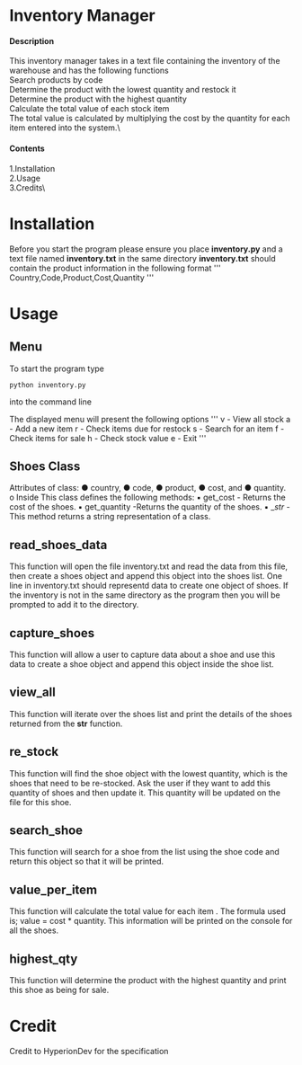 # Inventory Manager
#### Description
This inventory manager takes in a text file containing the inventory of the warehouse and has the following functions\
Search products by code\
Determine the product with the lowest quantity and restock it\
Determine the product with the highest quantity\
Calculate the total value of each stock item\
The total value is calculated by multiplying the cost by the quantity for each item entered into the system.\

#### Contents
1.Installation\
2.Usage\
3.Credits\

# Installation
Before you start the program please ensure you place **inventory.py** and a text file named **inventory.txt** in the same directory
**inventory.txt** should contain the product information in the following format
'''
Country,Code,Product,Cost,Quantity
'''

# Usage
## Menu
To start the program type
```
python inventory.py
```
into the command line

The displayed menu will present the following options
'''
v - View all stock
a - Add a new item
r - Check items due for restock
s - Search for an item
f - Check items for sale
h - Check stock value
e - Exit
'''

## Shoes Class
Attributes of class:
● country,
● code,
● product,
● cost, and
● quantity.
o Inside
This class defines the following methods:
▪ get_cost - Returns the cost of the shoes.
▪ get_quantity -Returns the quantity of the shoes.
▪ __str_ - This method returns a string representation of a
class.

## read_shoes_data
This function will open the file inventory.txt and read the data from this file, then create a shoes object and append this object into the shoes list. One line in inventory.txt should representd data to create one object of shoes. If the inventory is not in the same directory as the program then you will be prompted to add it to the directory.

## capture_shoes 
This function will allow a user to capture data about a shoe and use this data to create a shoe object and append this object inside the shoe list.

## view_all 
This function will iterate over the shoes list and print the details of the shoes returned from the __str__ function.

## re_stock 
This function will find the shoe object with the lowest quantity, which is the shoes that need to be re-stocked. Ask the user if they want to add this quantity of shoes and then update it. This quantity will be updated on the file for this shoe.

## search_shoe
This function will search for a shoe from the list using the shoe code and return this object so that it will be printed.

## value_per_item
This function will calculate the total value for each item . The formula used is; value = cost * quantity. This information will be printed on the console for all the shoes.

## highest_qty 
This function will determine the product with the highest quantity and print this shoe as being for sale.

# Credit
Credit to HyperionDev for the specification
